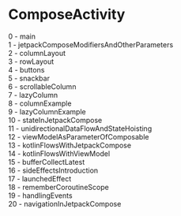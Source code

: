 # ComposeActivity

0 - main </br>
1 - jetpackComposeModifiersAndOtherParameters </br>
2 - columnLayout </br>
3 - rowLayout </br>
4 - buttons </br>
5 - snackbar </br>
6 - scrollableColumn </br>
7 - lazyColumn </br>
8 - columnExample </br>
9 - lazyColumnExample </br>
10 - stateInJetpackCompose </br>
11 - unidirectionalDataFlowAndStateHoisting </br>
12 - viewModelAsParameterOfComposable </br>
13 - kotlinFlowsWithJetpackCompose </br>
14 - kotlinFlowsWithViewModel </br>
15 - bufferCollectLatest </br>
16 - sideEffectsIntroduction </br>
17 - launchedEffect </br>
18 - rememberCoroutineScope </br>
19 - handlingEvents </br>
20 - navigationInJetpackCompose

